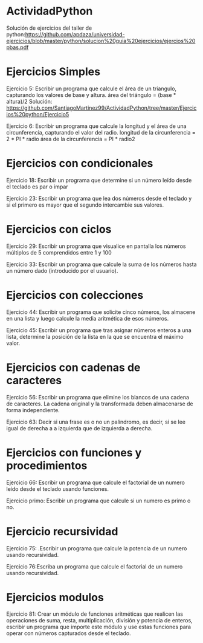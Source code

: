 # ActividadPython
Solución de ejercicios del taller de python:https://github.com/apdaza/universidad-ejercicios/blob/master/python/solucion%20guia%20ejercicios/ejercios%20pbas.pdf

# Ejercicios Simples 

Ejercicio 5: Escribir un programa que calcule el área de un triangulo, capturando los valores de base y altura.
área del triángulo = (base * altura)/2
Solución: https://github.com/SantiagoMartinez99/ActividadPython/tree/master/Ejercicios%20python/Ejercicio5

Ejercicio 6: Escribir un programa que calcule la longitud y el área de una  circunferencia, capturando el valor del radio. longitud de la circunferencia = 2 * PI * radio área de la circunferencia = PI * radio2

# Ejercicios con condicionales 

Ejercicio 18: Escribir un programa que determine si un número leído desde el teclado es par o impar

Ejercicio 23: Escribir un programa que lea dos números desde el teclado y si el primero es mayor que el segundo intercambie sus valores.

# Ejercicios con ciclos

Ejercicio 29: Escribir un programa que visualice en pantalla los números múltiplos de 5 comprendidos entre 1 y 100

Ejercicio 33: Escribir un programa que calcule la suma de los números hasta un número dado (introducido por el usuario).

# Ejercicios con colecciones

Ejercicio 44: Escribir un programa que solicite cinco números, los almacene en una lista y luego calcule la media aritmética de esos números.

Ejercicio 45: Escribir un programa que tras asignar números enteros a una lista, determine la posición de la lista en la que se encuentra el máximo valor. 

# Ejercicios con cadenas de caracteres

Ejercicio 56: Escribir un programa que elimine los blancos de una cadena de caracteres. La cadena original y la transformada deben almacenarse de forma independiente.

Ejercicio 63: Decir si una frase es o no un palíndromo, es decir, si se lee igual de derecha a a izquierda que de izquierda a derecha.

# Ejercicios con funciones y procedimientos 

Ejercicio 66: Escribir un programa que calcule el factorial de un numero leído desde el teclado usando funciones.

Ejercicio primo: Escribir un programa que calcule si un numero es primo o no.

# Ejercicio recursividad
Ejercicio 75: .Escribir un programa que calcule la potencia de un numero usando recursividad.

Ejercicio 76:Escriba un programa que calcule el factorial de un numero usando recursividad.

# Ejercicios modulos 

Ejercicio 81: Crear un módulo de funciones aritméticas que realicen las operaciones de suma, resta, multiplicación, división y potencia de enteros, escribir un programa que importe este módulo y use estas funciones para operar con números capturados desde el teclado.
